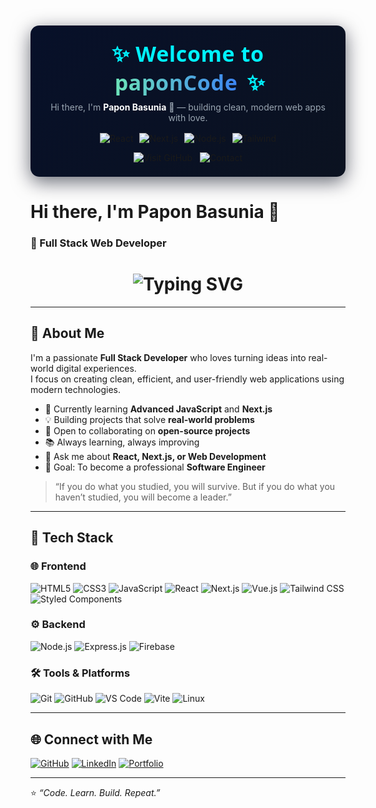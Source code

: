 <!-- Modern Card-style Welcome (put at top of README) -->
<div align="center" style="background: linear-gradient(135deg,#071029 0%, #0b1220 100%); border-radius: 14px; padding: 22px 28px; max-width: 900px; margin: 18px auto; box-shadow: 0 8px 30px rgba(2,6,23,0.6);">
  <h1 style="margin: 0; font-family: 'Fira Code', 'Segoe UI', Roboto, Arial; color: #00f2ff; font-size: 34px; letter-spacing: 0.6px;">
    ✨ Welcome to <span style="color:#fff; background: linear-gradient(90deg,#6EE7B7,#3B82F6); -webkit-background-clip:text; background-clip:text; color:transparent; padding:0 6px; border-radius:6px;">paponCode</span> ✨
  </h1>

  <p style="margin: 8px 0 16px 0; color: #9aa6b2; font-size: 14px;">
    Hi there, I'm <strong style="color:#ffffff">Papon Basunia</strong> 👋 — building clean, modern web apps with love.
  </p>

  <div style="display:flex; gap:10px; justify-content:center; align-items:center; flex-wrap:wrap;">
    <img alt="React" src="https://img.shields.io/badge/React-61DAFB?style=for-the-badge&logo=react&logoColor=white" />
    <img alt="Next.js" src="https://img.shields.io/badge/Next.js-000000?style=for-the-badge&logo=nextdotjs&logoColor=white" />
    <img alt="Node.js" src="https://img.shields.io/badge/Node.js-339933?style=for-the-badge&logo=nodedotjs&logoColor=white" />
    <img alt="Tailwind" src="https://img.shields.io/badge/Tailwind-38B2AC?style=for-the-badge&logo=tailwind-css&logoColor=white" />
  </div>

  <div style="margin-top:14px;">
    <a href="https://github.com/paponCode" style="text-decoration:none;">
      <img alt="Visit GitHub" src="https://img.shields.io/badge/-Visit%20GitHub-181717?style=for-the-badge&logo=github&logoColor=white" />
    </a>
    <a href="#" style="text-decoration:none; margin-left:8px;">
      <img alt="Contact" src="https://img.shields.io/badge/-Say%20Hi-00A6FF?style=for-the-badge" />
    </a>
  </div>
</div>



# Hi there, I'm Papon Basunia 👋

### 🚀 Full Stack Web Developer

<h1 align="center">
  <img src="https://readme-typing-svg.herokuapp.com?font=Fira+Code&size=28&pause=1000&color=00FFFF&center=true&vCenter=true&width=500&lines=Welcome+to+paponCode!;Full+Stack+Web+Developer+💻;Always+Learning+and+Building+🚀" alt="Typing SVG" />
</h1>

---

## 💫 About Me

I'm a passionate **Full Stack Developer** who loves turning ideas into real-world digital experiences.  
I focus on creating clean, efficient, and user-friendly web applications using modern technologies.

- 🌱 Currently learning **Advanced JavaScript** and **Next.js**
- 💡 Building projects that solve **real-world problems**
- 🤝 Open to collaborating on **open-source projects**
- 📚 Always learning, always improving
- 💬 Ask me about **React, Next.js, or Web Development**
- 🎯 Goal: To become a professional **Software Engineer**

> “If you do what you studied, you will survive. But if you do what you haven’t studied, you will become a leader.”

---

## 🧠 Tech Stack

### 🌐 Frontend  
![HTML5](https://img.shields.io/badge/HTML5-E34F26?style=for-the-badge&logo=html5&logoColor=white)
![CSS3](https://img.shields.io/badge/CSS3-1572B6?style=for-the-badge&logo=css3&logoColor=white)
![JavaScript](https://img.shields.io/badge/JavaScript-F7DF1E?style=for-the-badge&logo=javascript&logoColor=black)
![React](https://img.shields.io/badge/React-20232A?style=for-the-badge&logo=react&logoColor=61DAFB)
![Next.js](https://img.shields.io/badge/Next.js-000000?style=for-the-badge&logo=nextdotjs&logoColor=white)
![Vue.js](https://img.shields.io/badge/Vue.js-35495E?style=for-the-badge&logo=vuedotjs&logoColor=4FC08D)
![Tailwind CSS](https://img.shields.io/badge/Tailwind_CSS-38B2AC?style=for-the-badge&logo=tailwind-css&logoColor=white)
![Styled Components](https://img.shields.io/badge/Styled--Components-DB7093?style=for-the-badge&logo=styled-components&logoColor=white)

### ⚙️ Backend  
![Node.js](https://img.shields.io/badge/Node.js-339933?style=for-the-badge&logo=nodedotjs&logoColor=white)
![Express.js](https://img.shields.io/badge/Express.js-000000?style=for-the-badge&logo=express&logoColor=white)
![Firebase](https://img.shields.io/badge/Firebase-FFCA28?style=for-the-badge&logo=firebase&logoColor=black)

### 🛠 Tools & Platforms  
![Git](https://img.shields.io/badge/Git-F05032?style=for-the-badge&logo=git&logoColor=white)
![GitHub](https://img.shields.io/badge/GitHub-181717?style=for-the-badge&logo=github&logoColor=white)
![VS Code](https://img.shields.io/badge/VS_Code-0078D4?style=for-the-badge&logo=visualstudiocode&logoColor=white)
![Vite](https://img.shields.io/badge/Vite-646CFF?style=for-the-badge&logo=vite&logoColor=white)
![Linux](https://img.shields.io/badge/Linux-FCC624?style=for-the-badge&logo=linux&logoColor=black)

---

## 🌐 Connect with Me

[![GitHub](https://img.shields.io/badge/GitHub-paponCode-181717?style=for-the-badge&logo=github)](https://github.com/paponCode)
[![LinkedIn](https://img.shields.io/badge/LinkedIn-Papon%20Basunia-0077B5?style=for-the-badge&logo=linkedin&logoColor=white)](https://linkedin.com/)
[![Portfolio](https://img.shields.io/badge/Portfolio-Visit-0A66C2?style=for-the-badge&logo=vercel&logoColor=white)](#)

---

⭐️ *“Code. Learn. Build. Repeat.”*  
